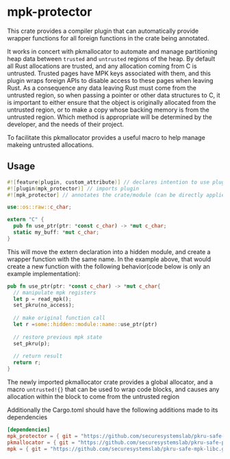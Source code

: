 # mpk-protector

This crate provides a compiler plugin that can automatically provide wrapper functions for all foreign functions in the crate being annotated. 

It works in concert with pkmallocator to automate and manage partitioning heap data between `trusted` and `untrusted` regions of the heap. By default all Rust allocations are trusted, and any allocation coming from C is untrusted. Trusted pages have MPK keys associated with them, and this plugin wraps foreign APIs to disable access to these pages when leaving Rust. As a consequence any data leaving Rust must come from the untrusted region, so when passing a pointer or other data structures to C, it is important to either ensure that the object is originally allocated from the untrusted region, or to make a copy whose backing memory is from the untrusted region. Which method is appropriate will be determined by the developer, and the needs of their project.

To facilitate this pkmallocator provides a useful macro to help manage makeing untrusted allocations.

## Usage

``` rust
#![feature(plugin, custom_attribute)] // declares intention to use plugin and annotation
#![plugin(mpk_protector)] // imports plugin
#![mpk_protector] // annotates the crate/module (can be directly applied to desired foreign module)

use::os::raw::c_char;

extern "C" {
  pub fn use_ptr(ptr: *const c_char) -> *mut c_char;
  static my_buff: *mut c_char;
}
```

This will move the extern declaration into a hidden module, and create a wrapper function with the same name. In the example above, that would create a new function with the following behavior(code below is only an example implementation):

```rust
pub fn use_ptr(ptr: *const c_char) -> *mut c_char{
  // manipulate mpk registers
  let p = read_mpk();
  set_pkru(no_access);
  
  // make original function call
  let r =some::hidden::module::name::use_ptr(ptr)
  
  // restore previous mpk state
  set_pkru(p);
  
  // return result
  return r;
}
```

The newly imported pkmallocator crate provides a global allocator, and a macro `untrusted!{}` that can be used to wrap code blocks, and causes any allocation within the block to come from the untrusted region

Additionally the Cargo.toml should have the following additions made to its dependencies

```toml
[dependencies]
mpk_protector = { git = "https://github.com/securesystemslab/pkru-safe-mpk-protector.git" }
pkmallocator = { git = "https://github.com/securesystemslab/pkru-safe-pkmallocator.git" }
mpk = { git = "https://github.com/securesystemslab/pkru-safe-mpk-libc.git" }
```

